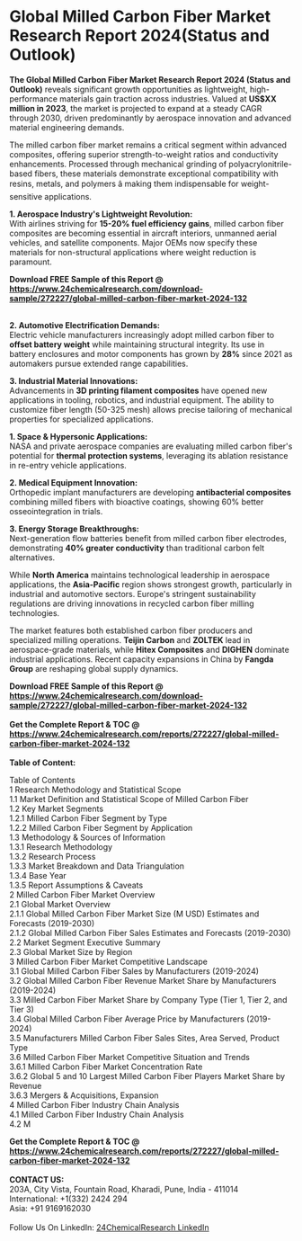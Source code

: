 <h1>Global Milled Carbon Fiber Market Research Report 2024(Status and Outlook)</h1><p><strong>The Global Milled Carbon Fiber Market Research Report 2024 (Status and Outlook)</strong> reveals significant growth opportunities as lightweight, high-performance materials gain traction across industries. Valued at <strong>US$XX million in 2023</strong>, the market is projected to expand at a steady CAGR through 2030, driven predominantly by aerospace innovation and advanced material engineering demands.</p><p>The milled carbon fiber market remains a critical segment within advanced composites, offering superior strength-to-weight ratios and conductivity enhancements. Processed through mechanical grinding of polyacrylonitrile-based fibers, these materials demonstrate exceptional compatibility with resins, metals, and polymers â making them indispensable for weight-sensitive applications.</p><p><strong>1. Aerospace Industry's Lightweight Revolution:</strong><br>
With airlines striving for <strong>15-20% fuel efficiency gains</strong>, milled carbon fiber composites are becoming essential in aircraft interiors, unmanned aerial vehicles, and satellite components. Major OEMs now specify these materials for non-structural applications where weight reduction is paramount.</p><div><b>Download FREE Sample of this Report @ 
            <a href="https://www.24chemicalresearch.com/download-sample/272227/global-milled-carbon-fiber-market-2024-132">
            https://www.24chemicalresearch.com/download-sample/272227/global-milled-carbon-fiber-market-2024-132</a></b></div><br><p><strong>2. Automotive Electrification Demands:</strong><br>
Electric vehicle manufacturers increasingly adopt milled carbon fiber to <strong>offset battery weight</strong> while maintaining structural integrity. Its use in battery enclosures and motor components has grown by <strong>28%</strong> since 2021 as automakers pursue extended range capabilities.</p><p><strong>3. Industrial Material Innovations:</strong><br>
Advancements in <strong>3D printing filament composites</strong> have opened new applications in tooling, robotics, and industrial equipment. The ability to customize fiber length (50-325 mesh) allows precise tailoring of mechanical properties for specialized applications.</p><p><strong>1. Space &amp; Hypersonic Applications:</strong><br>
NASA and private aerospace companies are evaluating milled carbon fiber's potential for <strong>thermal protection systems</strong>, leveraging its ablation resistance in re-entry vehicle applications.</p><p><strong>2. Medical Equipment Innovation:</strong><br>
Orthopedic implant manufacturers are developing <strong>antibacterial composites</strong> combining milled fibers with bioactive coatings, showing 60% better osseointegration in trials.</p><p><strong>3. Energy Storage Breakthroughs:</strong><br>
Next-generation flow batteries benefit from milled carbon fiber electrodes, demonstrating <strong>40% greater conductivity</strong> than traditional carbon felt alternatives.</p><p>While <strong>North America</strong> maintains technological leadership in aerospace applications, the <strong>Asia-Pacific</strong> region shows strongest growth, particularly in industrial and automotive sectors. Europe's stringent sustainability regulations are driving innovations in recycled carbon fiber milling technologies.</p><p>The market features both established carbon fiber producers and specialized milling operations. <strong>Teijin Carbon</strong> and <strong>ZOLTEK</strong> lead in aerospace-grade materials, while <strong>Hitex Composites</strong> and <strong>DIGHEN</strong> dominate industrial applications. Recent capacity expansions in China by <strong>Fangda Group</strong> are reshaping global supply dynamics.</p><div><b>Download FREE Sample of this Report @ 
            <a href="https://www.24chemicalresearch.com/download-sample/272227/global-milled-carbon-fiber-market-2024-132">
            https://www.24chemicalresearch.com/download-sample/272227/global-milled-carbon-fiber-market-2024-132</a></b></div><br><div><b>Get the Complete Report & TOC @ 
            <a href="https://www.24chemicalresearch.com/reports/272227/global-milled-carbon-fiber-market-2024-132">
            https://www.24chemicalresearch.com/reports/272227/global-milled-carbon-fiber-market-2024-132</a></b></div><br>
            <b>Table of Content:</b><p>Table of Contents<br />
1 Research Methodology and Statistical Scope<br />
1.1 Market Definition and Statistical Scope of Milled Carbon Fiber<br />
1.2 Key Market Segments<br />
1.2.1 Milled Carbon Fiber Segment by Type<br />
1.2.2 Milled Carbon Fiber Segment by Application<br />
1.3 Methodology & Sources of Information<br />
1.3.1 Research Methodology<br />
1.3.2 Research Process<br />
1.3.3 Market Breakdown and Data Triangulation<br />
1.3.4 Base Year<br />
1.3.5 Report Assumptions & Caveats<br />
2 Milled Carbon Fiber Market Overview<br />
2.1 Global Market Overview<br />
2.1.1 Global Milled Carbon Fiber Market Size (M USD) Estimates and Forecasts (2019-2030)<br />
2.1.2 Global Milled Carbon Fiber Sales Estimates and Forecasts (2019-2030)<br />
2.2 Market Segment Executive Summary<br />
2.3 Global Market Size by Region<br />
3 Milled Carbon Fiber Market Competitive Landscape<br />
3.1 Global Milled Carbon Fiber Sales by Manufacturers (2019-2024)<br />
3.2 Global Milled Carbon Fiber Revenue Market Share by Manufacturers (2019-2024)<br />
3.3 Milled Carbon Fiber Market Share by Company Type (Tier 1, Tier 2, and Tier 3)<br />
3.4 Global Milled Carbon Fiber Average Price by Manufacturers (2019-2024)<br />
3.5 Manufacturers Milled Carbon Fiber Sales Sites, Area Served, Product Type<br />
3.6 Milled Carbon Fiber Market Competitive Situation and Trends<br />
3.6.1 Milled Carbon Fiber Market Concentration Rate<br />
3.6.2 Global 5 and 10 Largest Milled Carbon Fiber Players Market Share by Revenue<br />
3.6.3 Mergers & Acquisitions, Expansion<br />
4 Milled Carbon Fiber Industry Chain Analysis<br />
4.1 Milled Carbon Fiber Industry Chain Analysis<br />
4.2 M</p><div><b>Get the Complete Report & TOC @ 
            <a href="https://www.24chemicalresearch.com/reports/272227/global-milled-carbon-fiber-market-2024-132">
            https://www.24chemicalresearch.com/reports/272227/global-milled-carbon-fiber-market-2024-132</a></b></div><br><b>CONTACT US:</b><br>
            203A, City Vista, Fountain Road, Kharadi, Pune, India - 411014<br>
            International: +1(332) 2424 294<br>
            Asia: +91 9169162030 <br><br>
            Follow Us On LinkedIn: <a href="https://www.linkedin.com/company/24chemicalresearch/">24ChemicalResearch LinkedIn</a>